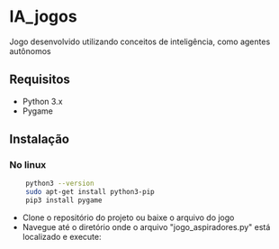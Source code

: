 # IA_jogos
Jogo desenvolvido utilizando conceitos de inteligência, como agentes autônomos

## Requisitos
 - Python 3.x
 - Pygame
 
 
## Instalação

### No linux

```bash
	python3 --version
	sudo apt-get install python3-pip
	pip3 install pygame	
```
- Clone o repositório do projeto ou baixe o arquivo do jogo
- Navegue até o diretório onde o arquivo "jogo_aspiradores.py" está localizado e execute:

```bash
```
